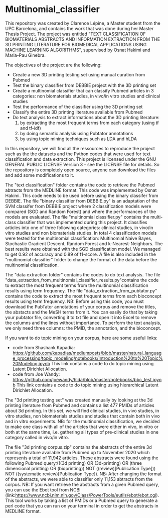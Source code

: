 # Multinomial_classifier

This repository was created by Clarence Lépine, a Master student from the UPC Barcelona, and contains the work that was done during her Master Thesis Project.
The project was entitled "TEXT CLASSIFICATION OF BIOMATERIALS ABSTRACTS AND INFORMATION EXTRACTION FROM THE 3D PRINTING LITERATURE FOR BIOMEDICAL APPLICATIONS USING MACHINE LEARNING ALGORITHMS", supervised by Osnat Hakimi and Maria-Pau Ginebra.

The objectives of the project are the following:
- Create a new 3D printing testing set using manual curation from Pubmed
- Test the binary classifier from DEBBIE project with the 3D printing set
- Create a multinomial classifier that can classify Pubmed articles in 3 categories: non biomaterials studies, in vivo/in vitro studies and clinical studies
- Test the performance of the classifier using the 3D printing set
- Classify the entire 3D printing literature available from Pubmed
- Do text analysis to extract informations about the 3D printing literature:
    1) by extracting the most frequent terms from each category (using tf and tf-idf)
    2) by doing semantic analysis using Pubtator annotations
    3) by using topic mining techniques such as LDA and hLDA

In this repository, we will find all the ressources to reproduce the project such as the the datasets and the Python codes that were used for text classification and data extraction.
This project is licensed under the GNU GENERAL PUBLIC LICENSE Version 3 - see the LICENSE file for details.
So the repository is completely open source, anyone can download the files and add some modifications to it.

The "text classification" folder contains the code to retrieve the Pubmed abtracts from the MEDLINE format. This code was implemented by Osnat Hakimi.
This code needs to be used before using the binary classifer from DEBBIE.
The file "binary classifier from DEBBIE.py" is an adaptation of the SVM classifer from DEBBIE project where 2 classification models were compared (SGD and Random Forest) and where the performances of the models are evaluated.
The file "multinomial classifier.py" contains the multi-class classifier that was implemented during this project.
It classifies articles into one of three following categories: clinical studies, in vivo/in vitro studies and non biomaterials studies.
In total 4 classification models were tested for the multinomial classification: Multinomial Naive Bayes, Stochastic Gradient Descent, Random Forest and k-Nearest-Neighbors.
The best results were obtained with the SGD classification model. We managed to get 0.92 of accuracy and 0.89 of f1-score.
A file is also included in the "multinomial classifier" folder to change the format of the data before the multinomial classification.

The "data extraction folder" contains the codes to do text analysis.
The file "data_extraction_from_multinomial_classifier_results.py"contains the code to extract the most frequent terms from the multinomial classification results using term frequency.
The file "data_extraction_from_pubtator.py" contains the code to extract the most frequent terms from each bioconcept results using term frequency.
NB: Before using this code, you must download the PubTator annotations of your corpus and remove the titles, the abstacts and the MeSH terms from it. You can easily do that by taking your pubtator file, converting it to txt file and open it into Excel to remove the columns and the lines without importance. To perform the text analysis, we only need three columns: the PMID, the annotation, and the bioconcept.

If you want to do topic mining on your corpus, here are some useful links:
- code from Shashank Kapadia: https://github.com/kapadias/mediumposts/blob/master/natural_language_processing/topic_modeling/notebooks/Introduction%20to%20Topic%20Modeling.ipynb
This link contains a code to do topic mining using Latent Dirichlet Allocation.
- code from Joe Wandy: https://github.com/joewandy/hlda/blob/master/notebooks/bbc_test.ipynb
This link contains a code to do topic mining using hierarchical Latent Dirichlet Allocation.

The "3d printing testing set" was created manually by looking at the 3d printing literature from Pubmed and contains a list 477 PMIDs of articles about 3d printing.
In this set, we will find clinical studies, in vivo studies, in vitro studies, non biomaterials studies and studies that contain both in vivo and in vitro experiments.
NB: for the multinomial classification, we decided to make one class with all of the articles that were either in vivo, in vitro or both at the same time, i.e. gathering all types of pre-clinical studies in one category called in vivo/in vitro.

The file "3d printing corpus.zip" contains the abstracts of the entire 3d printing literature available from Pubmed up to November 2020 which represents a total of 11,942 articles.
These abstracts were found using the following Pubmed query:(((3d printing) OR (3d-printing) OR (three dimensional printing) OR (bioprinting)) NOT ((review)[Publication Type])) NOT ((systematic review)[Publication Type]).
NB: After changing the format of the abstracts, we were able to classifier only 11,153 abtracts from the corpus.
NB: If you want retrieve the abstracts from a given Pubmed query, you can use the Ebot tool from NCBI (link:https://www.ncbi.nlm.nih.gov/Class/PowerTools/eutils/ebot/ebot.cgi).
This tool works by taking a list of PMIDs or a Pubmed query to generate a perl code that you can run on your terminal in order to get the abstracts in MEDLINE format.
